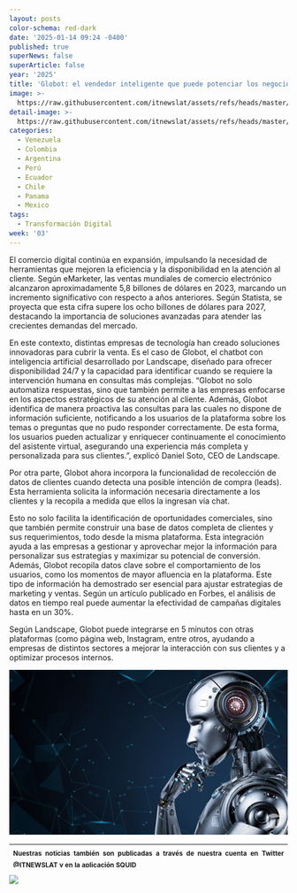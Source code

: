 ```yaml
---
layout: posts
color-schema: red-dark
date: '2025-01-14 09:24 -0400'
published: true
superNews: false
superArticle: false
year: '2025'
title: 'Globot: el vendedor inteligente que puede potenciar los negocios'
image: >-
  https://raw.githubusercontent.com/itnewslat/assets/refs/heads/master/img/540x320/Robot-IA-p.jpg
detail-image: >-
  https://raw.githubusercontent.com/itnewslat/assets/refs/heads/master/img/1024x680/Robot-IA-g.jpg
categories:
  - Venezuela
  - Colombia
  - Argentina
  - Perú
  - Ecuador
  - Chile
  - Panama
  - Mexico
tags:
  - Transformación Digital
week: '03'
---
```


El comercio digital continúa en expansión, impulsando la necesidad de herramientas que mejoren la eficiencia y la disponibilidad en la atención al cliente. Según eMarketer, las ventas mundiales de comercio electrónico alcanzaron aproximadamente 5,8 billones de dólares en 2023, marcando un incremento significativo con respecto a años anteriores. Según Statista, se proyecta que esta cifra supere los ocho billones de dólares para 2027, destacando la importancia de soluciones avanzadas para atender las crecientes demandas del mercado.

En este contexto, distintas empresas de tecnología han creado soluciones innovadoras para cubrir la venta. Es el caso de Globot, el chatbot con inteligencia artificial desarrollado por Landscape, diseñado para ofrecer disponibilidad 24/7 y la capacidad para identificar cuando se requiere la intervención humana en consultas más complejas. “Globot no solo automatiza respuestas, sino que también permite a las empresas enfocarse en los aspectos estratégicos de su atención al cliente. Además, Globot identifica de manera proactiva las consultas para las cuales no dispone de información suficiente, notificando a los usuarios de la plataforma sobre los temas o preguntas que no pudo responder correctamente. De esta forma, los usuarios pueden actualizar y enriquecer continuamente el conocimiento del asistente virtual, asegurando una experiencia más completa y personalizada para sus clientes.”, explicó Daniel Soto, CEO de Landscape.

Por otra parte, Globot ahora incorpora la funcionalidad de recolección de datos de clientes cuando detecta una posible intención de compra (leads). Esta herramienta solicita la información necesaria directamente a los clientes y la recopila a medida que ellos la ingresan vía chat.

Esto no solo facilita la identificación de oportunidades comerciales, sino que también permite construir una base de datos completa de clientes y sus requerimientos, todo desde la misma plataforma. Esta integración ayuda a las empresas a gestionar y aprovechar mejor la información para personalizar sus estrategias y maximizar su potencial de conversión. Además, Globot recopila datos clave sobre el comportamiento de los usuarios, como los momentos de mayor afluencia en la plataforma. Este tipo de información ha demostrado ser esencial para ajustar estrategias de marketing y ventas. Según un artículo publicado en Forbes, el análisis de datos en tiempo real puede aumentar la efectividad de campañas digitales hasta en un 30%.

Según Landscape, Globot puede integrarse en 5 minutos con otras plataformas (como página web, Instagram, entre otros, ayudando a empresas de distintos sectores a mejorar la interacción con sus clientes y a optimizar procesos internos.

![](https://raw.githubusercontent.com/itnewslat/assets/refs/heads/master/img/540x320/Robot-IA-p.jpg)

<table style="height: 42px;" width="569">
<tbody>
<tr>
<td style="text-align: justify;"><sub><strong>Nuestras noticias también son publicadas a través de nuestra cuenta en Twitter <a href="https://twitter.com/itnewslat?lang=es">@ITNEWSLAT</a> y en la aplicación <a href="https://squidapp.co/en/">SQUID</a></strong></sub></td>
</tr>
</tbody>
</table>

<img src="https://tracker.metricool.com/c3po.jpg?hash=56f88a41e39ab42c063cc51676587a04"/>
